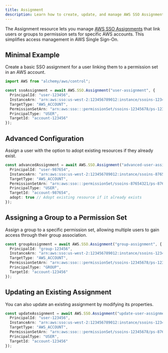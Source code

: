```yaml
---
title: Assignment
description: Learn how to create, update, and manage AWS SSO Assignments using Alchemy Cloud Control.
---
```


The Assignment resource lets you manage [AWS SSO Assignments](https://docs.aws.amazon.com/sso/latest/userguide/) that link users or groups to permission sets for specific AWS accounts. This simplifies access management in AWS Single Sign-On.

## Minimal Example

Create a basic SSO assignment for a user linking them to a permission set in an AWS account.

```ts
import AWS from "alchemy/aws/control";

const ssoAssignment = await AWS.SSO.Assignment("user-assignment", {
  PrincipalId: "user-123456",
  InstanceArn: "arn:aws:sso:us-west-2:123456789012:instance/ssoins-12345678",
  TargetType: "AWS_ACCOUNT",
  PermissionSetArn: "arn:aws:sso:::permissionSet/ssoins-12345678/ps-12345678",
  PrincipalType: "USER",
  TargetId: "account-123456"
});
```

## Advanced Configuration

Assign a user with the option to adopt existing resources if they already exist.

```ts
const advancedAssignment = await AWS.SSO.Assignment("advanced-user-assignment", {
  PrincipalId: "user-987654",
  InstanceArn: "arn:aws:sso:us-west-2:123456789012:instance/ssoins-87654321",
  TargetType: "AWS_ACCOUNT",
  PermissionSetArn: "arn:aws:sso:::permissionSet/ssoins-87654321/ps-87654321",
  PrincipalType: "USER",
  TargetId: "account-987654",
  adopt: true // Adopt existing resource if it already exists
});
```

## Assigning a Group to a Permission Set

Assign a group to a specific permission set, allowing multiple users to gain access through their group association.

```ts
const groupAssignment = await AWS.SSO.Assignment("group-assignment", {
  PrincipalId: "group-123456",
  InstanceArn: "arn:aws:sso:us-west-2:123456789012:instance/ssoins-12345678",
  TargetType: "AWS_ACCOUNT",
  PermissionSetArn: "arn:aws:sso:::permissionSet/ssoins-12345678/ps-12345678",
  PrincipalType: "GROUP",
  TargetId: "account-123456"
});
```

## Updating an Existing Assignment

You can also update an existing assignment by modifying its properties.

```ts
const updateAssignment = await AWS.SSO.Assignment("update-user-assignment", {
  PrincipalId: "user-123456",
  InstanceArn: "arn:aws:sso:us-west-2:123456789012:instance/ssoins-12345678",
  TargetType: "AWS_ACCOUNT",
  PermissionSetArn: "arn:aws:sso:::permissionSet/ssoins-12345678/ps-87654321", // Updated permission set
  PrincipalType: "USER",
  TargetId: "account-123456"
});
```